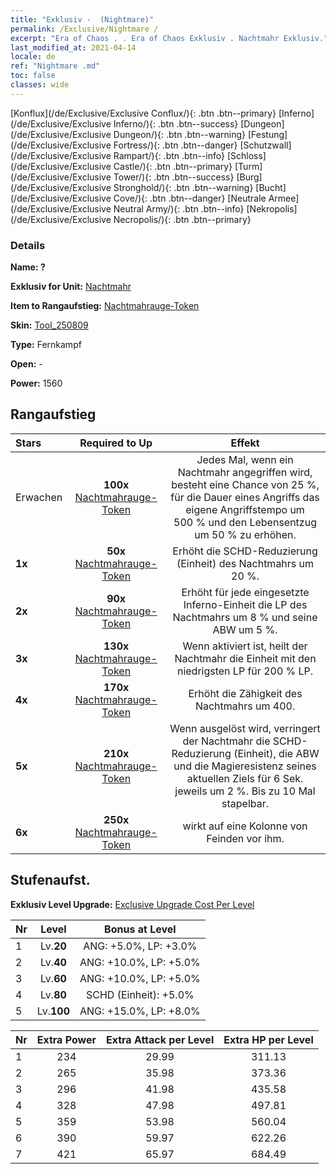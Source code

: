 ```yaml
---
title: "Exklusiv -  (Nightmare)"
permalink: /Exclusive/Nightmare /
excerpt: "Era of Chaos . . Era of Chaos Exklusiv . Nachtmahr Exklusiv."
last_modified_at: 2021-04-14
locale: de
ref: "Nightmare .md"
toc: false
classes: wide
---
```

 [Konflux](/de/Exclusive/Exclusive Conflux/){: .btn .btn--primary} [Inferno](/de/Exclusive/Exclusive Inferno/){: .btn .btn--success} [Dungeon](/de/Exclusive/Exclusive Dungeon/){: .btn .btn--warning} [Festung](/de/Exclusive/Exclusive Fortress/){: .btn .btn--danger} [Schutzwall](/de/Exclusive/Exclusive Rampart/){: .btn .btn--info} [Schloss](/de/Exclusive/Exclusive Castle/){: .btn .btn--primary} [Turm](/de/Exclusive/Exclusive Tower/){: .btn .btn--success} [Burg](/de/Exclusive/Exclusive Stronghold/){: .btn .btn--warning} [Bucht](/de/Exclusive/Exclusive Cove/){: .btn .btn--danger} [Neutrale Armee](/de/Exclusive/Exclusive Neutral Army/){: .btn .btn--info} [Nekropolis](/de/Exclusive/Exclusive Necropolis/){: .btn .btn--primary} 

### Details
 **Name: ?** 

 **Exklusiv for Unit:** [Nachtmahr](/de/units/Nightmare/) 

 **Item to Rangaufstieg:** [Nachtmahrauge-Token](/de/Items/con_985/)

 **Skin:** [Tool_250809](/de/Items/con_653/)

 **Type:** Fernkampf

 **Open:** -

 **Power:** 1560

## Rangaufstieg

  |     Stars    |  Required to Up | Effekt |
  |:-------------|:---------------:|:---------------:|
  |  Erwachen  | **100x** [Nachtmahrauge-Token](/de/Items/con_985/) | <Spurlos> Jedes Mal, wenn ein Nachtmahr angegriffen wird, besteht eine Chance von 25 %, für die Dauer eines Angriffs das eigene Angriffstempo um 500 % und den Lebensentzug um 50 % zu erhöhen. |
  | **1x** <i class="fas fa-star"/> | **50x** [Nachtmahrauge-Token](/de/Items/con_985/) | Erhöht die SCHD-Reduzierung (Einheit) des Nachtmahrs um 20 %. |
  | **2x** <i class="fas fa-star"/> | **90x** [Nachtmahrauge-Token](/de/Items/con_985/) | Erhöht für jede eingesetzte Inferno-Einheit die LP des Nachtmahrs um 8 % und seine ABW um 5 %. |
  | **3x** <i class="fas fa-star"/> | **130x** [Nachtmahrauge-Token](/de/Items/con_985/) | <Traumkur> Wenn <Spurlos> aktiviert ist, heilt der Nachtmahr die Einheit mit den niedrigsten LP für 200 % LP. |
  | **4x** <i class="fas fa-star"/> | **170x** [Nachtmahrauge-Token](/de/Items/con_985/) | Erhöht die Zähigkeit des Nachtmahrs um 400. |
  | **5x** <i class="fas fa-star"/> | **210x** [Nachtmahrauge-Token](/de/Items/con_985/) | <Traumverschlingen> Wenn <Spurlos> ausgelöst wird, verringert der Nachtmahr die SCHD-Reduzierung (Einheit), die ABW und die Magieresistenz seines aktuellen Ziels für 6 Sek. jeweils um 2 %. Bis zu 10 Mal stapelbar. |
  | **6x** <i class="fas fa-star"/> | **250x** [Nachtmahrauge-Token](/de/Items/con_985/) | <Schreckensort> <Traumverschlingen> wirkt auf eine Kolonne von Feinden vor ihm. |


## Stufenaufst.
 **Exklusiv Level Upgrade:** [Exclusive Upgrade Cost Per Level](/Exclusive/ExclusiveUpgradeCostPerLevel/)

  |  Nr  |   Level  | Bonus at Level |
  |:-----|:--------:|:--------------:|
  | 1 | Lv.**20** | ANG: +5.0%, LP: +3.0% |
  | 2 | Lv.**40** | ANG: +10.0%, LP: +5.0% |
  | 3 | Lv.**60** | ANG: +10.0%, LP: +5.0% |
  | 4 | Lv.**80** | SCHD (Einheit): +5.0% |
  | 5 | Lv.**100** | ANG: +15.0%, LP: +8.0% |


  |  Nr  |  Extra Power | Extra Attack per Level | Extra HP per Level |
  |:-----|:--------:|:--------:|:--------:|
  | 1 | 234 | 29.99 | 311.13 |
  | 2 | 265 | 35.98 | 373.36 |
  | 3 | 296 | 41.98 | 435.58 |
  | 4 | 328 | 47.98 | 497.81 |
  | 5 | 359 | 53.98 | 560.04 |
  | 6 | 390 | 59.97 | 622.26 |
  | 7 | 421 | 65.97 | 684.49 |


